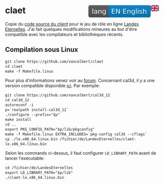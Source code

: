 # claet [<img src="https://github.com/vancolbert/trucsle/raw/main/flag-gb.svg" height="20" align="right"><img src="https://github.com/vancolbert/trucsle/raw/main/lang-en.svg" align="right">](README.md)

Copie du [code source du client](http://jeu.landes-eternelles.com/~ale/downloads.html)
pour le jeu de rôle en ligne [Landes Eternelles](http://www.landes-eternelles.com/).
J'ai fait quelques modifications mineures au but d'être compatible avec les compilateurs et bibliothèques récents.

## Compilation sous Linux
```
git clone https://github.com/vancolbert/claet
cd claet
make -f Makefile.linux
```
Pour plus d'informations venez voir au [forum](http://www.landes-eternelles.com/phpBB/viewforum.php?f=104).
Concernant cal3d, il y a une version compatible disponible [ici](https://github.com/vancolbert/cal3d_12).
Par exemple:
```
git clone https://github.com/vancolbert/cal3d_12
cd cal3d_12
autoreconf -i
p=`realpath install-cal3d_12`
./configure --prefix="$p"
make install
cd ..
export PKG_CONFIG_PATH="$p/lib/pkgconfig"
make -f Makefile.linux EXTRA_INCLUDES=`pkg-config cal3d --cflags`
cp ./le.x86_64.linux.bin /fichier/de/LandesEternelles/claet-le.x86_64.linux.bin
```
Selon les commands ci-dessus, il faut configurer `LD_LIBRARY_PATH` avant de
lancer l'exécutable:
```
cd /fichier/de/LandesEternelles
export LD_LIBRARY_PATH="$p/lib"
./claet-le.x86_64.linux.bin
```
